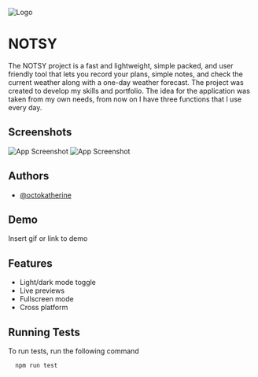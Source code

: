 
![Logo](https://imgur.com/a/TcKPH8j)



# NOTSY

The NOTSY project is a fast and lightweight, simple packed, and user friendly tool that lets you record your plans, simple notes, and check the current weather along with a one-day weather forecast.
The project was created to develop my skills and portfolio. The idea for the application was taken from my own needs, from now on I have three functions that I use every day.


## Screenshots

![App Screenshot](https://i.ibb.co/1f9FVJB/login-light.jpg)
![App Screenshot](https://i.ibb.co/1f9FVJB/login-light.jpg)



## Authors

- [@octokatherine](https://www.github.com/octokatherine)


## Demo

Insert gif or link to demo


## Features

- Light/dark mode toggle
- Live previews
- Fullscreen mode
- Cross platform


## Running Tests

To run tests, run the following command

```bash
  npm run test
```


